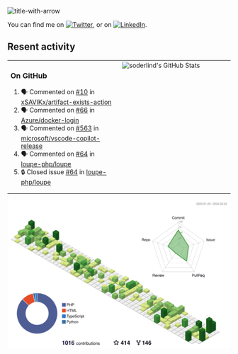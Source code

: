 
![title-with-arrow](https://github.com/soderlind/soderlind/assets/1649452/0f685042-97c3-46ba-b290-804d07f05370)


<!-- Actual text -->
You can find me on [![Twitter][1.2]][1], or on [![LinkedIn][2.2]][2].

<!-- Icons -->

[1.2]: http://i.imgur.com/wWzX9uB.png (twitter icon without padding)
[2.2]: https://raw.githubusercontent.com/MartinHeinz/MartinHeinz/master/linkedin-3-16.png (LinkedIn icon without padding)

<!-- Links to your social media accounts -->

[1]: https://twitter.com/soderlind
[2]: https://www.linkedin.com/in/soderlind/

## Resent activity

<table width="100%" border="0"><tr><td width="49%">

### On GitHub

<!--START_SECTION:activity-->
1. 🗣 Commented on [#10](https://github.com/xSAVIKx/artifact-exists-action/issues/10#issuecomment-1923495207) in [xSAVIKx/artifact-exists-action](https://github.com/xSAVIKx/artifact-exists-action)
2. 🗣 Commented on [#66](https://github.com/Azure/docker-login/issues/66#issuecomment-1921483732) in [Azure/docker-login](https://github.com/Azure/docker-login)
3. 🗣 Commented on [#563](https://github.com/microsoft/vscode-copilot-release/issues/563#issuecomment-1921324806) in [microsoft/vscode-copilot-release](https://github.com/microsoft/vscode-copilot-release)
4. 🗣 Commented on [#64](https://github.com/loupe-php/loupe/issues/64#issuecomment-1915561158) in [loupe-php/loupe](https://github.com/loupe-php/loupe)
5. 🔒 Closed issue [#64](https://github.com/loupe-php/loupe/issues/64) in [loupe-php/loupe](https://github.com/loupe-php/loupe)
<!--END_SECTION:activity-->
  </td>
<td width="49%" valign="top">
  <img   alt="soderlind's GitHub Stats" src="https://awesome-github-stats.azurewebsites.net/user-stats/soderlind?cardType=level-alternate&Title=FFFFFF&Border=FFFFFF" />
</td></tr></table>


![](./profile-3d-contrib/profile-green-animate.svg)



